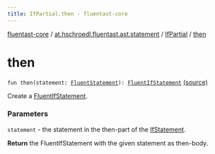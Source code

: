 ```yaml
---
title: IfPartial.then - fluentast-core
---
```


[fluentast-core](../../index.html) / [at.hschroedl.fluentast.ast.statement](../index.html) / [IfPartial](index.html) / [then](.)

# then

`fun then(statement: `[`FluentStatement`](../-fluent-statement/index.html)`): `[`FluentIfStatement`](../-fluent-if-statement/index.html) [(source)](http://github.com/hschroedl/fluentast/tree/master/core/at.hschroedl.fluentast/ast/statement/IfStatement.kt#L72)

Create a [FluentIfStatement](../-fluent-if-statement/index.html).

### Parameters

`statement` - the statement in the then-part of the [IfStatement](https://help.eclipse.org/neon/topic/org.eclipse.jdt.doc.isv/reference/api/org/eclipse/jdt/core/dom/IfStatement.html).

**Return**
the FluentIfStatement with the given statement as then-body.

